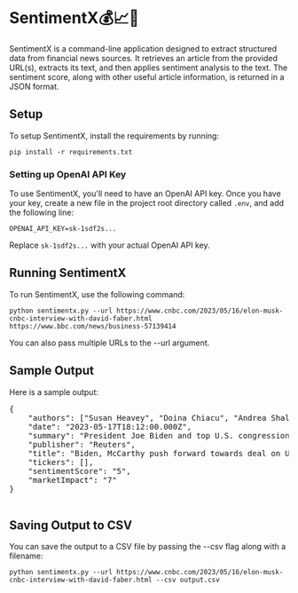 <!DOCTYPE html>
<html>
<body>
    <h1>SentimentX💰📈🤖</h1>
    <p>SentimentX is a command-line application designed to extract structured data from financial news sources. It retrieves an article from the provided URL(s), extracts its text, and then applies sentiment analysis to the text. The sentiment score, along with other useful article information, is returned in a JSON format.</p>
    <h2>Setup</h2>
    <p>To setup SentimentX, install the requirements by running:</p>
    <code>pip install -r requirements.txt</code>
    <h3>Setting up OpenAI API Key</h3>
    <p>To use SentimentX, you'll need to have an OpenAI API key. Once you have your key, create a new file in the project root directory called <code>.env</code>, and add the following line:</p>
    <code>OPENAI_API_KEY=sk-1sdf2s...</code>
    <p>Replace <code>sk-1sdf2s...</code> with your actual OpenAI API key.</p>
    <h2>Running SentimentX</h2>
    <p>To run SentimentX, use the following command:</p>
    <code>python sentimentx.py --url https://www.cnbc.com/2023/05/16/elon-musk-cnbc-interview-with-david-faber.html https://www.bbc.com/news/business-57139414</code>
    <p>You can also pass multiple URLs to the --url argument.</p>
    <h2>Sample Output</h2>
    <p>Here is a sample output:</p>
    <pre>
{
    "authors": ["Susan Heavey", "Doina Chiacu", "Andrea Shalal"],
    "date": "2023-05-17T18:12:00.000Z",
    "summary": "President Joe Biden and top U.S. congressional Republican Kevin McCarthy on Wednesday underscored their determination to reach a deal soon to raise the federal government's $31.4 trillion debt ceiling and avoid an economically catastrophic default.",
    "publisher": "Reuters",
    "title": "Biden, McCarthy push forward towards deal on US debt ceiling",
    "tickers": [],
    "sentimentScore": "5",
    "marketImpact": "7"
}
    </pre>
    <h2>Saving Output to CSV</h2>
    <p>You can save the output to a CSV file by passing the --csv flag along with a filename:</p>
    <code>python sentimentx.py --url https://www.cnbc.com/2023/05/16/elon-musk-cnbc-interview-with-david-faber.html --csv output.csv</code>
</body>
</html>
